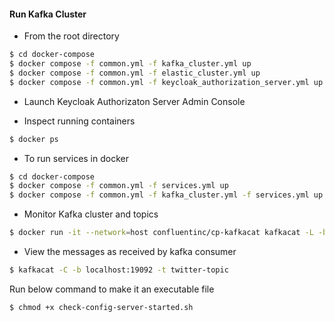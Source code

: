 #### Run Kafka Cluster

- From the root directory
```bash
$ cd docker-compose
$ docker compose -f common.yml -f kafka_cluster.yml up
$ docker compose -f common.yml -f elastic_cluster.yml up
$ docker compose -f common.yml -f keycloak_authorization_server.yml up
```

- Launch Keycloak Authorizaton Server Admin Console


- Inspect running containers
```bash
$ docker ps
```

- To run services in docker
```bash
$ cd docker-compose
$ docker compose -f common.yml -f services.yml up
$ docker compose -f common.yml -f kafka_cluster.yml -f services.yml up
```

- Monitor Kafka cluster and topics
```bash
$ docker run -it --network=host confluentinc/cp-kafkacat kafkacat -L -b localhost:19092
```

- View the messages as received by kafka consumer
```bash
$ kafkacat -C -b localhost:19092 -t twitter-topic
```

Run below command to make it an executable file
```bash
$ chmod +x check-config-server-started.sh
```